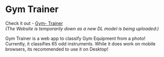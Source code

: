 # Gym Trainer
Check it out - [Gym- Trainer](https://gym-trainer.onrender.com/)<br>
<i>(The Website is temporarily down as a new DL model is being uploaded:)</i>

Gym Trainer is a web app to classify Gym Equipment from a photo! Currently, it classifies 65 odd instruments. While it does work on mobile browsers, its recommended to use it on Desktop!
